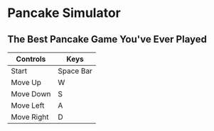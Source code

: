 # Pancake Simulator
## The Best Pancake Game You've Ever Played
Controls    | Keys
----------- | ----------
Start       | Space Bar
Move Up     | W
Move Down   | S
Move Left   | A
Move Right  | D
